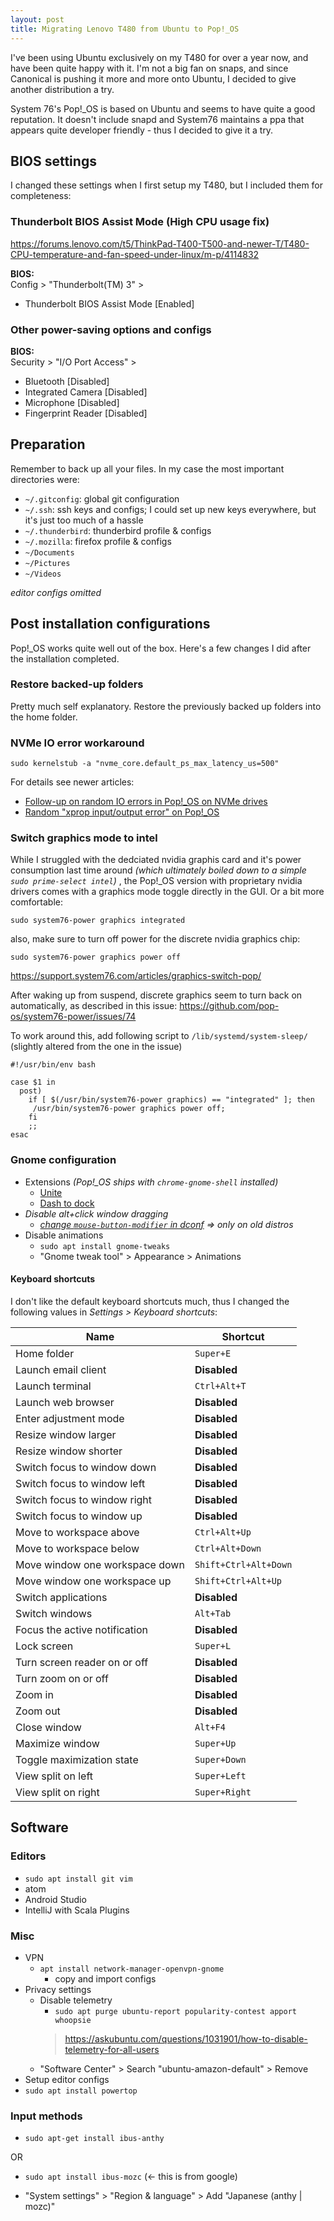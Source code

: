 ```yaml
---
layout: post
title: Migrating Lenovo T480 from Ubuntu to Pop!_OS
---
```


I've been using Ubuntu exclusively on my T480 for over a year now, and have been quite happy with it. I'm not a big fan on snaps, and since Canonical is pushing it more and more onto Ubuntu, I decided to give another distribution a try.

System 76's Pop!\_OS is based on Ubuntu and seems to have quite a good reputation. It doesn't include snapd and System76 maintains a ppa that appears quite developer friendly - thus I decided to give it a try.

## BIOS settings

I changed these settings when I first setup my T480, but I included them for completeness:

### Thunderbolt BIOS Assist Mode (High CPU usage fix)

<https://forums.lenovo.com/t5/ThinkPad-T400-T500-and-newer-T/T480-CPU-temperature-and-fan-speed-under-linux/m-p/4114832>

**BIOS:**  
Config > "Thunderbolt(TM) 3" >
* Thunderbolt BIOS Assist Mode [Enabled]

### Other power-saving options and configs

**BIOS:**  
Security > "I/O Port Access" >
* Bluetooth [Disabled]
* Integrated Camera [Disabled]
* Microphone [Disabled]
* Fingerprint Reader [Disabled]

## Preparation

Remember to back up all your files. In my case the most important directories were:

* `~/.gitconfig`: global git configuration
* `~/.ssh`: ssh keys and configs; I could set up new keys everywhere, but it's just too much of a hassle
* `~/.thunderbird`: thunderbird profile & configs
* `~/.mozilla`: firefox profile & configs
* `~/Documents`
* `~/Pictures`
* `~/Videos`

_editor configs omitted_

## Post installation configurations

Pop!\_OS works quite well out of the box. Here's a few changes I did after the installation completed.

### Restore backed-up folders

Pretty much self explanatory. Restore the previously backed up folders into the home folder.

### NVMe IO error workaround

```
sudo kernelstub -a "nvme_core.default_ps_max_latency_us=500"
```

For details see newer articles:
* [Follow-up on random IO errors in Pop!_OS on NVMe drives](https://www.aqu.lu/2020/07/20/pop_os-io-error-on-nvme-followup.html)
* [Random "xprop input/output error" on Pop!_OS](https://www.aqu.lu/2020/06/06/pop_os-xprop-error.html)

### Switch graphics mode to intel

While I struggled with the dedciated nvidia graphis card and it's power consumption last time around _(which ultimately boiled down to a simple `sudo prime-select intel`)_ , the Pop!\_OS version with proprietary nvidia drivers comes with a graphics mode toggle directly in the GUI. Or a bit more comfortable:

```
sudo system76-power graphics integrated
```

also, make sure to turn off power for the discrete nvidia graphics chip:

```
sudo system76-power graphics power off
```

https://support.system76.com/articles/graphics-switch-pop/

After waking up from suspend, discrete graphics seem to turn back on automatically, as described in this issue: https://github.com/pop-os/system76-power/issues/74

To work around this, add following script to `/lib/systemd/system-sleep/` (slightly altered from the one in the issue)

```
#!/usr/bin/env bash

case $1 in
  post)
    if [ $(/usr/bin/system76-power graphics) == "integrated" ]; then
     /usr/bin/system76-power graphics power off;
    fi
    ;;
esac
```

### Gnome configuration

* Extensions _(Pop!\_OS ships with `chrome-gnome-shell` installed)_
    * [Unite](https://extensions.gnome.org/extension/1287/unite/)
    * [Dash to dock](https://extensions.gnome.org/extension/307/dash-to-dock/)
* _Disable alt+click window dragging_
    * _[change `mouse-button-modifier` in dconf](https://askubuntu.com/questions/521423/how-can-i-disable-altclick-window-dragging) => only on old distros_
* Disable animations
    * `sudo apt install gnome-tweaks`
    * "Gnome tweak tool" > Appearance > Animations

#### Keyboard shortcuts

I don't like the default keyboard shortcuts much, thus I changed the following values in _Settings > Keyboard shortcuts_:

| Name | Shortcut |
| --- | --- |
| Home folder | `Super+E` |
| Launch email client | **Disabled** |
| Launch terminal | `Ctrl+Alt+T` |
| Launch web browser | **Disabled** |
| Enter adjustment mode | **Disabled** |
| Resize window larger | **Disabled** |
| Resize window shorter | **Disabled** |
| Switch focus to window down | **Disabled** |
| Switch focus to window left | **Disabled** |
| Switch focus to window right | **Disabled** |
| Switch focus to window up | **Disabled** |
| Move to workspace above | `Ctrl+Alt+Up` |
| Move to workspace below | `Ctrl+Alt+Down` |
| Move window one workspace down | `Shift+Ctrl+Alt+Down` |
| Move window one workspace up | `Shift+Ctrl+Alt+Up` |
| Switch applications | **Disabled** |
| Switch windows | `Alt+Tab` |
| Focus the active notification | **Disabled** |
| Lock screen | `Super+L` |
| Turn screen reader on or off | **Disabled** |
| Turn zoom on or off | **Disabled** |
| Zoom in | **Disabled** |
| Zoom out | **Disabled** |
| Close window | `Alt+F4` |
| Maximize window | `Super+Up` |
| Toggle maximization state | `Super+Down` |
| View split on left | `Super+Left` |
| View split on right | `Super+Right` |

## Software

### Editors

* `sudo apt install git vim`
* atom
* Android Studio
* IntelliJ with Scala Plugins

### Misc

* VPN
    * `apt install network-manager-openvpn-gnome`
	  * copy and import configs
* Privacy settings
    * Disable telemetry
        * `sudo apt purge ubuntu-report popularity-contest apport whoopsie`
        > <https://askubuntu.com/questions/1031901/how-to-disable-telemetry-for-all-users>
    * "Software Center" > Search "ubuntu-amazon-default" > Remove
* Setup editor configs
* `sudo apt install powertop`

### Input methods
* `sudo apt-get install ibus-anthy`

OR

* `sudo apt install ibus-mozc` (<- this is from google)

* "System settings" > "Region & language" > Add "Japanese (anthy | mozc)"
